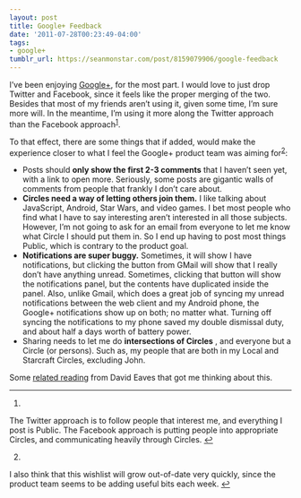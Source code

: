 ```yaml
---
layout: post
title: Google+ Feedback
date: '2011-07-28T00:23:49-04:00'
tags:
- google+
tumblr_url: https://seanmonstar.com/post/8159079906/google-feedback
---
```

I’ve been enjoying [Google+](http://seanmonstar.com/+), for the most part. I would love to just drop Twitter and Facebook, since it feels like the proper merging of the two. Besides that most of my friends aren’t using it, given some time, I’m sure more will. In the meantime, I’m using it more along the Twitter approach than the Facebook approach<sup id="fnref:1"><a href="#fn:1" class="footnote-ref" role="doc-noteref">1</a></sup>.

To that effect, there are some things that if added, would make the experience closer to what I feel the Google+ product team was aiming for<sup id="fnref:2"><a href="#fn:2" class="footnote-ref" role="doc-noteref">2</a></sup>:

- Posts should **only show the first 2-3 comments** that I haven’t seen yet, with a link to open more. Seriously, some posts are gigantic walls of comments from people that frankly I don’t care about.
- **Circles need a way of letting others join them.** I like talking about JavaScript, Android, Star Wars, and video games. I bet most people who find what I have to say interesting aren’t interested in all those subjects. However, I’m not going to ask for an email from everyone to let me know what Circle I should put them in. So I end up having to post most things Public, which is contrary to the product goal.
- **Notifications are super buggy.** Sometimes, it will show I have notifications, but clicking the button from GMail will show that I really don’t have anything unread. Sometimes, clicking that button will show the notifications panel, but the contents have duplicated inside the panel. Also, unlike Gmail, which does a great job of syncing my unread notifications between the web client and my Android phone, the Google+ notifications show up on both; no matter what. Turning off syncing the notifications to my phone saved my double dismissal duty, and about half a days worth of battery power.
- Sharing needs to let me do **intersections of Circles** , and everyone but a Circle (or persons). Such as, my people that are both in my Local and Starcraft Circles, excluding John.

Some [related reading](http://eaves.ca/2011/07/22/why-im-struggling-with-google/) from David Eaves that got me thinking about this.

* * *

1. 

The Twitter approach is to follow people that interest me, and everything I post is Public. The Facebook approach is putting people into appropriate Circles, and communicating heavily through Circles.&nbsp;[↩︎](#fnref:1)

2. 

I also think that this wishlist will grow out-of-date very quickly, since the product team seems to be adding useful bits each week.&nbsp;[↩︎](#fnref:2)

